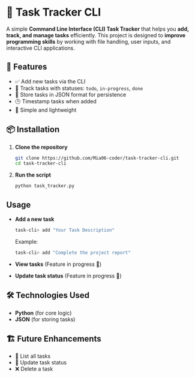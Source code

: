 # 📝 Task Tracker CLI

A simple **Command Line Interface (CLI) Task Tracker** that helps you **add, track, and manage tasks** efficiently. This project is designed to **improve programming skills** by working with file handling, user inputs, and interactive CLI applications.

## 🚀 Features

- ✅ Add new tasks via the CLI
- 📌 Track tasks with statuses: `todo`, `in-progress`, `done`
- 💾 Store tasks in JSON format for persistence
- 🕒 Timestamp tasks when added
- 🎯 Simple and lightweight

## 📦 Installation

1. **Clone the repository**
   ```sh
   git clone https://github.com/Mia06-coder/task-tracker-cli.git
   cd task-tracker-cli
   ```
2. **Run the script**
   ```sh
   python task_tracker.py
   ```

## Usage

- **Add a new task**

  ```sh
  task-cli> add "Your Task Description"
  ```

  Example:

  ```sh
  task-cli> add "Complete the project report"
  ```

- **View tasks** (Feature in progress 🚧)
- **Update task status** (Feature in progress 🚧)

## 🛠️ Technologies Used

- **Python** (for core logic)
- **JSON** (for storing tasks)

## 🏗️ Future Enhancements

- 📝 List all tasks
- 🔄 Update task status
- ❌ Delete a task
